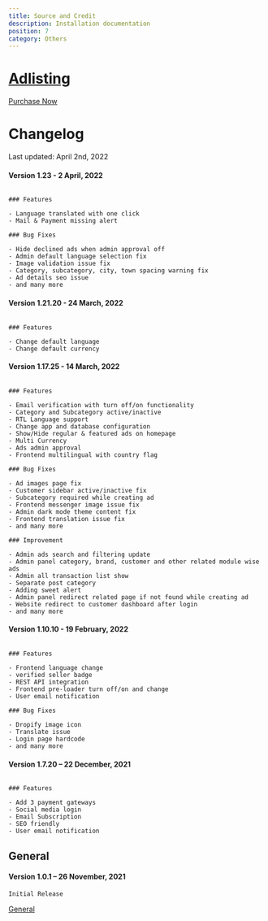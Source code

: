 ```yaml
---
title: Source and Credit
description: Installation documentation
position: 7
category: Others
---
```


# [Adlisting](index.html)

[Purchase Now](https://codecanyon.net/item/adlisting-laravel-classified-ads/34961310?s_rank=1)

# Changelog

Last updated: April 2nd, 2022

#### Version 1.23 - 2 April, 2022

```

### Features

- Language translated with one click
- Mail & Payment missing alert

### Bug Fixes

- Hide declined ads when admin approval off
- Admin default language selection fix
- Image validation issue fix
- Category, subcategory, city, town spacing warning fix
- Ad details seo issue
- and many more

```

#### Version 1.21.20 - 24 March, 2022

```

### Features

- Change default language
- Change default currency

```

#### Version 1.17.25 - 14 March, 2022

```

### Features

- Email verification with turn off/on functionality
- Category and Subcategory active/inactive
- RTL Language support
- Change app and database configuration
- Show/Hide regular & featured ads on homepage
- Multi Currency
- Ads admin approval
- Frontend multilingual with country flag

### Bug Fixes

- Ad images page fix
- Customer sidebar active/inactive fix
- Subcategory required while creating ad
- Frontend messenger image issue fix
- Admin dark mode theme content fix
- Frontend translation issue fix
- and many more

### Improvement

- Admin ads search and filtering update
- Admin panel category, brand, customer and other related module wise ads
- Admin all transaction list show
- Separate post category
- Adding sweet alert
- Admin panel redirect related page if not found while creating ad
- Website redirect to customer dashboard after login
- and many more

```

#### Version 1.10.10 - 19 February, 2022

```

### Features

- Frontend language change
- verified seller badge
- REST API integration
- Frontend pre-loader turn off/on and change
- User email notification

### Bug Fixes

- Dropify image icon
- Translate issue
- Login page hardcode
- and many more

```

#### Version 1.7.20 – 22 December, 2021

```

### Features

- Add 3 payment gateways
- Social media login
- Email Subscription
- SEO friendly
- User email notification
  ```

## General

#### Version 1.0.1 – 26 November, 2021

`Initial Release`

[General](#general)
